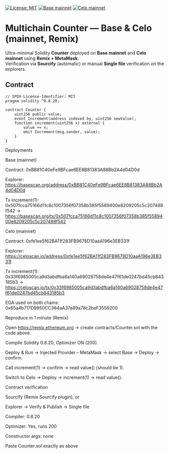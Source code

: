 [![License: MIT](https://img.shields.io/badge/License-MIT-green.svg)](LICENSE)
[![Base mainnet](https://img.shields.io/badge/Base-deployed-blue)](https://basescan.org/address/0xBB81C40eFe9BFcae6EE8B81383A88Bb2A4d04D0d)
[![Celo mainnet](https://img.shields.io/badge/Celo-deployed-gold)](https://celoscan.io/address/0xfe1ee5f62BA11f283FB9678D10aaA196e3EB331f)

# Multichain Counter — Base & Celo (mainnet, Remix)

Ultra-minimal Solidity **Counter** deployed on **Base mainnet** and **Celo mainnet** using **Remix + MetaMask**.  
Verification via **Sourcify** (automatic) or manual **Single file** verification on the explorers.

## Contract

```solidity
// SPDX-License-Identifier: MIT
pragma solidity ^0.8.20;

contract Counter {
    uint256 public value;
    event Increment(address indexed by, uint256 newValue);
    function increment(uint256 x) external {
        value += x;
        emit Increment(msg.sender, value);
    }
}
````

Deployments

Base (mainnet)

Contract: 0xBB81C40eFe9BFcae6EE8B81383A88Bb2A4d04D0d

Explorer: https://basescan.org/address/0xBB81C40eFe9BFcae6EE8B81383A88Bb2A4d04D0d

Tx increment(1): 0x507fcca75166d11c8c1007356f07358b385f5589400e8209205c5c207488f542
→ https://basescan.org/tx/0x507fcca75166d11c8c1007356f07358b385f5589400e8209205c5c207488f542

Celo (mainnet)

Contract: 0xfe1ee5f62BA11f283FB9678D10aaA196e3EB331f

Explorer: https://celoscan.io/address/0xfe1ee5f62BA11f283FB9678D10aaA196e3EB331f

Tx increment(1): 0x33f6985005ca9d3abdfba6a140a69028758de4e47f61de0247bd45cb843185b3
→ https://celoscan.io/tx/0x33f6985005ca9d3abdfba6a140a69028758de4e47f61de0247bd45cb843185b3

EOA used on both chains: 0x65a4b717D9950CC364aA37a89a78c2beF3559200

Reproduce in 1 minute (Remix)

Open https://remix.ethereum.org
 → create contracts/Counter.sol with the code above.

Compile Solidity 0.8.20, Optimizer ON (200).

Deploy & Run → Injected Provider – MetaMask → select Base → Deploy → confirm.

Call increment(1) → confirm → read value() (should be 1).

Switch to Celo → Deploy → increment(1) → read value().

Contract verification

Sourcify (Remix Sourcify plugin), or

Explorer → Verify & Publish → Single file

Compiler: 0.8.20

Optimizer: Yes, runs 200

Constructor args: none

Paste Counter.sol exactly as above
